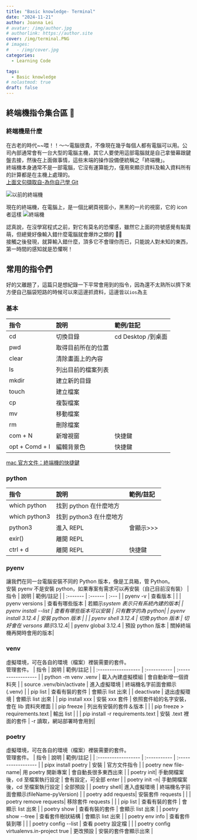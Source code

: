 ```yaml
---
title: "Basic knowledge- Terminal"
date: "2024-11-21"
author: Joanna Lei
# avatar: /img/author.jpg
# authorlink: https://author.site
cover: /img/terminal.PNG
# images:
#   - /img/cover.jpg
categories:
  - Learning Code

tags:
  - Basic knowledge
# nolastmod: true
draft: false
---
```


## 終端機指令集合區 🥷

<!--more-->

### 終端機是什麼

在古老的時代~~喂！！～～電腦很貴，不像現在幾乎每個人都有電腦可以用。公司內部通常會有一台大型的電腦主機，其它人要使用這部電腦就是自己拿螢幕跟鍵盤去接，然後在上面做事情，這些末端的操作設備便統稱之「終端機」。  
終端機本身通常不是一部電腦，它沒有運算能力，僅用來顯示資料及輸入資料所有的計算都是在主機上處理的。  
[上面文句擷取自-為你自己學 Git](https://gitbook.tw/chapters/command-line/command-line "前往")

![以前的終端機](https://cdna.artstation.com/p/assets/images/images/034/244/186/large/sergiusz-w-4-f.jpg?1611779462)

現在的終端機，在電腦上，是一個比網頁視窗小，黑黑的一片的視窗，它的 icon 者這樣
![終端機](https://help.apple.com/assets/65DFB7A79DFEC61A7A0517AC/65DFB7A793CD15C0410BA37D/zh_TW/d94aa1c4979b25e9ffbda97fcbae219a.png)

認真說，在沒學寫程式之前，對它有莫名的恐懼感，雖然它上面的符號感覺有點賣萌，但總覺好像輸入錯什麼電腦就會爆炸之類的 😶‍🌫️  
接觸之後發現，就算輸入錯什麼，頂多它不會理你而已，只能說人對未知的東西，第一時間的感知就是恐懼啊！

## 常用的指令們

好的又離題了，這篇只是想紀錄一下平常會用到的指令，因為還不太熟所以擠下來方便自己腦袋短路的時候可以來這邊抓資料，這邊皆以`ios`為主

### 基本

| 指令           | 說明               | 範例/註記          |
| :------------- | :----------------- | :----------------- |
| cd             | 切換目錄           | cd Desktop /到桌面 |
| pwd            | 取得目前所在的位置 |                    |
| clear          | 清除畫面上的內容   |                    |
| ls             | 列出目前的檔案列表 |                    |
| mkdir          | 建立新的目錄       |                    |
| touch          | 建立檔案           |                    |
| cp             | 複製檔案           |                    |
| mv             | 移動檔案           |                    |
| rm             | 刪除檔案           |                    |
| com + N        | 新增視窗           | 快捷鍵             |
| opt + Comd + I | 編輯背景色         | 快捷鍵             |

[mac 官方文件：終端機的快捷鍵](https://support.apple.com/zh-tw/guide/terminal/trmlshtcts/mac "前往官網")

### python

| 指令          | 說明                    | 範例/註記 |
| :------------ | :---------------------- | :-------- |
| which python  | 找到 python 在什麼地方  |           |
| which python3 | 找到 python3 在什麼地方 |           |
| python3       | 進入 REPL               | 會顯示>>> |
| exir()        | 離開 REPL               |           |
| ctrl + d      | 離開 REPL               | 快捷鍵    |

### pyenv

讓我們在同一台電腦安裝不同的 Python 版本，像是工具箱，管 Python。  
安裝 pyenv 不是安裝 python，如果專案有需求可以再安裝（自己目前沒有裝）
| 指令 | 說明 | 範例/註記 |
| :------- | :------ | :--- |
| pyenv -v | 查看版本 | |
| pyenv versions | 查看有哪些版本 | 若顯示*system 表示只有系統內建的版本|
| pyenv install --list | 查看有哪些版本可以安裝 | 只有數字的為 python|
| pyenv install 3.12.4 | 安裝 python 版本 | |
| pyenv shell 3.12.4 | 切換 python 版本 | 切好會在 versons 顯示*3.12.4|
| pyenv global 3.12.4 | 預設 python 版本 | 關掉終端機再開時會用的版本|

### venv

虛擬環境，可在各自的環境（檔案）裡裝需要的套件。  
管理套件。
| 指令 | 說明 | 範例/註記 |
| :------------------ | :----------- | :------------------ |
| python -m venv .venv | 載入內建虛擬模組 | 會自動新增一個資料夾 |
| source .venv/bin/activate | 進入虛擬環境 | 終端機名字前面會顯示(.venv) |
| pip list | 查看有裝的套件 | 會顯示 list 出來 |
| deactivate | 退出虛擬環境 | 會顯示 list 出來 |
| pip install xxx | 安裝 xxx 套件 | 依照套件給的名字安裝，會在 lib 資料夾裡面 |
| pip freeze | 列出有安裝的套件＆版本 | |
| pip freeze > requirements.text | 輸出 list | |
| pip install -r requirements.text | 安裝 .text 裡面的套件 | -r 讀取，網站部署時會用到|

### poetry

虛擬環境，可在各自的環境（檔案）裡裝需要的套件。  
管理套件。
| 指令 | 說明 | 範例/註記 |
| :------------------ | :----------- | :------------------ |
| pipx install poetry | 安裝 | 官方文件指令 |
| poetry new file-name| 用 poetry 開新專案 | 會自動長很多東西出來 |
| poetry init| 手動開檔案後，cd 至檔案執行設定 | 會有設定，可全部 enter |
| poetry init -n| 手動開檔案後，cd 至檔案執行設定 | 全部預設 |
| poetry shell| 進入虛擬環境 | 終端機名字前面會顯示(fileName-pyVersion) |
| poetry add requests| 安裝套件 requests | |
| poetry remove requests| 移除套件 requests | |
| pip list | 查看有裝的套件 | 會顯示 list 出來 |
| poetry show | 查看有裝的套件 | 會顯示 list 出來 |
| poetry show --tree | 查看套件樹狀結構 | 會顯示 list 出來 |
| poetry env info | 查看套件裝到哪 | |
| poetry config --list | 查看 poetry 設定檔 | |
| poetry config virtualenvs.in-project true | 更改預設 | 安裝的套件會顯示出來 |

